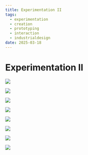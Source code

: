 ```yaml
---
title: Experimentation II
tags:
  - experimentation
  - creation
  - prototyping
  - interaction
  - industrialdesign
date: 2025-03-18
---
```

# Experimentation II

![](../../00-09%20Resources/09%20Assets/IMG_9357.jpeg)

![](../../00-09%20Resources/09%20Assets/IMG_9359.jpeg)

![](../../00-09%20Resources/09%20Assets/IMG_9360.jpeg)

![](../../00-09%20Resources/09%20Assets/IMG_9361.jpeg)

![](../../00-09%20Resources/09%20Assets/IMG_9362.jpeg)

![](../../00-09%20Resources/09%20Assets/IMG_9363.jpeg)

![](../../00-09%20Resources/09%20Assets/IMG_9373.jpeg)

![](../../00-09%20Resources/09%20Assets/IMG_9374.jpeg)